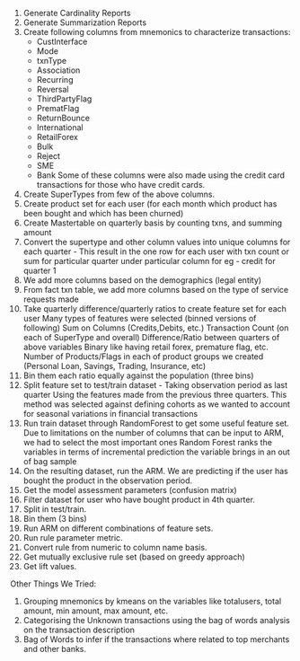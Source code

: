 
1. Generate Cardinality Reports
2. Generate Summarization Reports
3. Create following columns from mnemonics to characterize transactions:
   - CustInterface
   - Mode
   - txnType
   - Association
   - Recurring
   - Reversal
   - ThirdPartyFlag
   - PrematFlag
   - ReturnBounce
   - International
   - RetailForex
   - Bulk
   - Reject
   - SME
   - Bank
	Some of these columns were also made using the credit card transactions for those who have credit cards.
4. Create SuperTypes from few of the above columns.
5. Create product set for each user (for each month which product has been bought and  which has been churned)
6. Create Mastertable on quarterly basis by counting txns, and summing amount
7. Convert the supertype and other column values into unique columns for each quarter -
   This result in the one row for each user with txn count or sum for particular quarter
   under particular column for eg - credit for quarter 1
8. We add more columns based on the demographics (legal entity)
9. From fact txn table, we add more columns based on the type of service requests made
10. Take quarterly difference/quarterly ratios to create feature set for each user
	Many types of features were selected (binned versions of following)
		Sum on Columns (Credits,Debits, etc.)
		Transaction Count (on each of SuperType and overall)
		Difference/Ratio between quarters of above variables
		Binary like having retail forex, premature flag, etc.
		Number of Products/Flags in each of product groups we created (Personal Loan, Savings, Trading, Insurance, etc)
11. Bin them each ratio equally against the population (three bins)
12. Split feature set to test/train dataset - 
	Taking observation period as last quarter 
	Using the features made from the previous three quarters. 
	This method was selected against defining cohorts as we wanted to account for seasonal variations in financial transactions
13. Run train dataset through RandomForest to get some useful feature set.
	Due to limitations on the number of columns that can be input to ARM, we had to select the most important ones
	Random Forest ranks the variables in terms of incremental prediction the variable brings in an out of bag sample
14. On the resulting dataset, run the ARM.
	We are predicting if the user has bought the product in the observation period.
15. Get the model assessment parameters (confusion matrix)
16. Filter dataset for user who have bought product in 4th quarter.
17. Split in test/train.
18. Bin them (3 bins)
19. Run ARM on different combinations of feature sets.
20. Run rule parameter metric.
21. Convert rule from numeric to column name basis.
22. Get mutually exclusive rule set (based on greedy approach)
23. Get lift values.

Other Things We Tried:
1. Grouping mnemonics by kmeans on the variables like totalusers, total amount, min amount, max amount, etc.
2. Categorising the Unknown transactions using the bag of words analysis on the transaction description
3. Bag of Words to infer if the transactions where related to top merchants and other banks.
